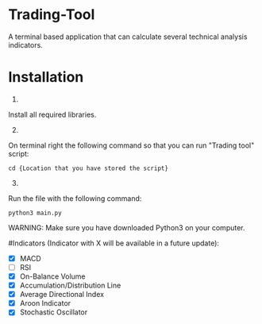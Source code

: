 # Trading-Tool
A terminal based application that can calculate several technical analysis indicators.

# Installation

1.
Install all required libraries.

2. 
On terminal right the following command so that you can run "Trading tool" script:
```
cd {Location that you have stored the script}
```

3.
Run the file with the following command:
```
python3 main.py
```
WARNING: Make sure you have downloaded Python3 on your computer. 

#Indicators (Indicator with X will be available in a future update):
- [x] MACD 
- [ ] RSI
- [x] On-Balance Volume
- [x] Accumulation/Distribution Line
- [x] Average Directional Index
- [x] Aroon Indicator
- [x] Stochastic Oscillator
